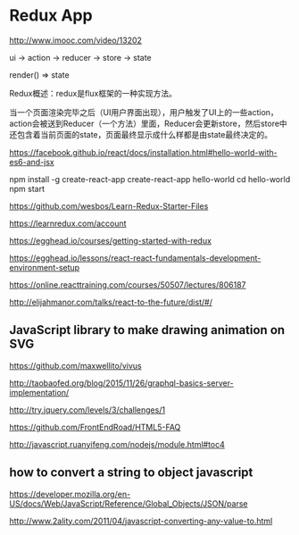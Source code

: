 # Redux App


http://www.imooc.com/video/13202


ui -> action -> reducer -> store -> state 


render() => state


Redux概述：redux是flux框架的一种实现方法。

当一个页面渲染完毕之后（UI用户界面出现），用户触发了UI上的一些action，action会被送到Reducer（一个方法）里面，Reducer会更新store，然后store中还包含着当前页面的state，页面最终显示成什么样都是由state最终决定的。




https://facebook.github.io/react/docs/installation.html#hello-world-with-es6-and-jsx

npm install -g create-react-app
create-react-app hello-world
cd hello-world
npm start






https://github.com/wesbos/Learn-Redux-Starter-Files

https://learnredux.com/account



https://egghead.io/courses/getting-started-with-redux

https://egghead.io/lessons/react-react-fundamentals-development-environment-setup


https://online.reacttraining.com/courses/50507/lectures/806187



http://elijahmanor.com/talks/react-to-the-future/dist/#/












## JavaScript library to make drawing animation on SVG


https://github.com/maxwellito/vivus

http://taobaofed.org/blog/2015/11/26/graphql-basics-server-implementation/





http://try.jquery.com/levels/3/challenges/1


https://github.com/FrontEndRoad/HTML5-FAQ


http://javascript.ruanyifeng.com/nodejs/module.html#toc4





## how to convert a string to object javascript

https://developer.mozilla.org/en-US/docs/Web/JavaScript/Reference/Global_Objects/JSON/parse


http://www.2ality.com/2011/04/javascript-converting-any-value-to.html








